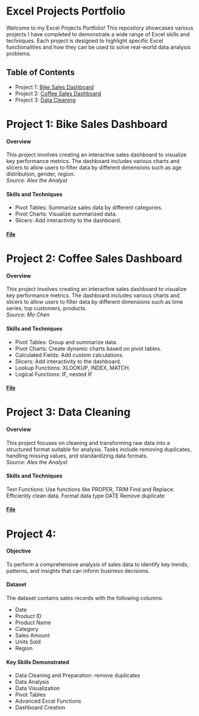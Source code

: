 # Excel Projects Portfolio
Welcome to my Excel Projects Portfolio! This repository showcases various projects I have completed to demonstrate a wide range of Excel skills and techniques. Each project is designed to highlight specific Excel functionalities and how they can be used to solve real-world data analysis problems.

## Table of Contents
- Project 1: [Bike Sales Dashboard](#project1) 
- Project 2: [Coffee Sales Dashboard](#project2) 
- Project 3: [Data Cleaning](#project3) 

<div id='project1'/>
  
Project 1: Bike Sales Dashboard
==
#### Overview
This project involves creating an interactive sales dashboard to visualize key performance metrics. The dashboard includes various charts and slicers to allow users to filter data by different dimensions such as age distribution, gender, region.
<br /> _Source: Alex the Analyst_

#### Skills and Techniques
- Pivot Tables: Summarize sales data by different categories.
- Pivot Charts: Visualize summarized data.
- Slicers: Add interactivity to the dashboard.
  
#### [File](https://github.com/neecao/Excel/blob/main/Bike%20Sales%20Dashboard.xlsx)

<div id='project2'/>
  
Project 2: Coffee Sales Dashboard
==
#### Overview
This project involves creating an interactive sales dashboard to visualize key performance metrics. The dashboard includes various charts and slicers to allow users to filter data by different dimensions such as time series, top customers, products.
<br /> _Source: Mo Chen_

#### Skills and Techniques
- Pivot Tables: Group and summarize data.
- Pivot Charts: Create dynamic charts based on pivot tables.
- Calculated Fields: Add custom calculations.
- Slicers: Add interactivity to the dashboard.
- Lookup Functions: XLOOKUP, INDEX, MATCH.
- Logical Functions: IF, nested IF
  
#### [File](https://github.com/neecao/Excel/blob/main/Coffee%20Sales%20Dashboard.xlsx)

<div id='project3'/>
  
Project 3: Data Cleaning 
==
#### Overview
This project focuses on cleaning and transforming raw data into a structured format suitable for analysis. Tasks include removing duplicates, handling missing values, and standardizing data formats.
<br /> _Source: Alex the Analyst_

#### Skills and Techniques
Text Functions: Use functions like PROPER, TRIM
Find and Replace: Efficiently clean data.
Format data type DATE
Remove duplicate

#### [File](https://github.com/neecao/Excel/blob/main/Data%20Cleaning%20Excel.xlsx)

Project 4: 
==

#### Objective
To perform a comprehensive analysis of sales data to identify key trends, patterns, and insights that can inform business decisions.

#### Dataset
The dataset contains sales records with the following columns:

- Date
- Product ID
- Product Name
- Category
- Sales Amount
- Units Sold
- Region
#### Key Skills Demonstrated
- Data Cleaning and Preparation: remove duplicates
- Data Analysis
- Data Visualization
- Pivot Tables
- Advanced Excel Functions
- Dashboard Creation
